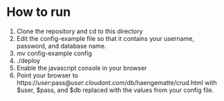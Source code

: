 How to run
==========

1. Clone the repository and cd to this directory
2. Edit the config-example file so that it contains your username, password, and database name.
3. mv config-example config
4. ./deploy
5. Enable the javascript console in your browser
6. Point your browser to https://$user:$pass@$user.cloudant.com/$db/haengematte/crud.html with $user, $pass, and $db replaced with the values from your config file.

